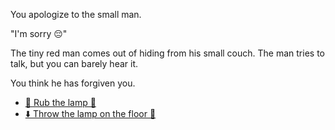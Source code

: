 You apologize to the small man.

"I'm sorry 😔"

The tiny red man comes out of hiding from his small couch. The man tries to talk, but you can barely hear it.

You think he has forgiven you.

- [🧽 Rub the lamp 🏮](3-AA.md)
- [⬇️ Throw the lamp on the floor 🏮](3-AE.md)
